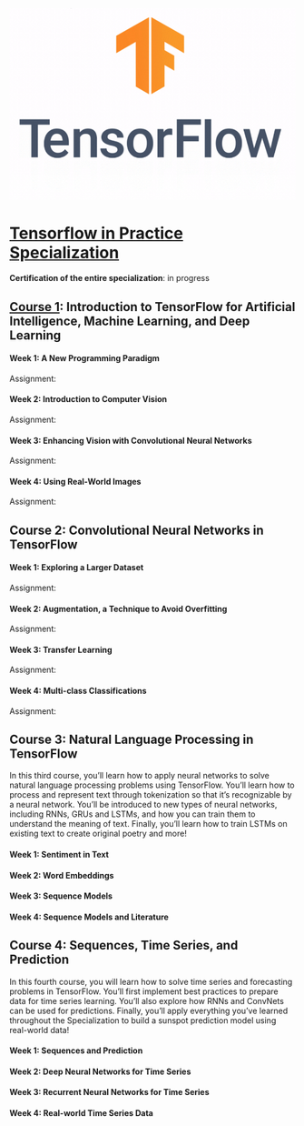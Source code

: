 <p align="center">
  <img src="https://github.com/giacomomiolo/tensorflow-in-practice/blob/master/tensorflow.gif" alt="TensorFlow" />
</p>

# [Tensorflow in Practice Specialization](https://www.coursera.org/specializations/tensorflow-in-practice)
**Certification of the entire specialization**: in progress

## [Course 1](https://www.coursera.org/learn/introduction-tensorflow): Introduction to TensorFlow for Artificial Intelligence, Machine Learning, and Deep Learning

#### Week 1: A New Programming Paradigm
Assignment: 

#### Week 2: Introduction to Computer Vision
Assignment: 

#### Week 3: Enhancing Vision with Convolutional Neural Networks
Assignment:

#### Week 4: Using Real-World Images
Assignment:

## Course 2: Convolutional Neural Networks in TensorFlow


#### Week 1: Exploring a Larger Dataset
Assignment:

#### Week 2: Augmentation, a Technique to Avoid Overfitting
Assignment:

#### Week 3: Transfer Learning
Assignment:

#### Week 4: Multi-class Classifications
Assignment:

## Course 3: Natural Language Processing in TensorFlow

In this third course, you’ll learn how to apply neural networks to solve natural language processing problems using TensorFlow. You’ll learn how to process and represent text through tokenization so that it’s recognizable by a neural network. You’ll be introduced to new types of neural networks, including RNNs, GRUs and LSTMs, and how you can train them to understand the meaning of text. Finally, you’ll learn how to train LSTMs on existing text to create original poetry and more!

#### Week 1: Sentiment in Text


#### Week 2: Word Embeddings


#### Week 3: Sequence Models


#### Week 4: Sequence Models and Literature

## Course 4: Sequences, Time Series, and Prediction

In this fourth course, you will learn how to solve time series and forecasting problems in TensorFlow. You’ll first implement best practices to prepare data for time series learning. You’ll also explore how RNNs and ConvNets can be used for predictions. Finally, you’ll apply everything you’ve learned throughout the Specialization to build a sunspot prediction model using real-world data!

#### Week 1: Sequences and Prediction


#### Week 2: Deep Neural Networks for Time Series


#### Week 3: Recurrent Neural Networks for Time Series


#### Week 4: Real-world Time Series Data
